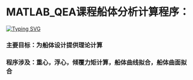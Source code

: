 # MATLAB_QEA课程船体分析计算程序：
<a href="https://git.io/typing-svg"><img src="https://readme-typing-svg.demolab.com?font=Fira+Code&weight=700&size=24&pause=1000&color=60C1F7&width=435&lines=%E6%98%8E%E6%9C%88QEA%E8%88%B9%E8%88%B6%E8%AE%BE%E8%AE%A1%E8%AF%BE%E7%A8%8B%E4%BB%A3%E7%A0%81" alt="Typing SVG" /></a>
### 主要目标：为船体设计提供理论计算
### 程序涉及：重心，浮心，倾覆力矩计算，船体曲线拟合，船体曲面拟合
